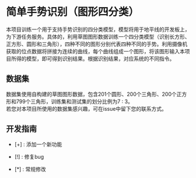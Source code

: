 # 简单手势识别（图形四分类）

本项目训练一个用于支持手势识别的四分类模型，模型将用于地平线的开发板上，为下游任务服务。具体的，利用草图图形数据训练一个四分类模型（识别长方形、正方形、圆形和三角形），四种不同的图形分别代表四种不同的手势。利用摄像机获取的位点数据将拼接为连续的曲线，每个曲线组成一个图形，将该图形输入本项目所得的模型，即可得到识别结果。根据识别结果，对应系统的不同指令。

## 数据集

数据集使用自构建的草图图形数据，包含201个圆形、200个三角形、200个正方形和799个三角形，训练集和测试集的划分比例为7 : 3。  
若您对本项目所使用的数据集感兴趣，可在issue中留下您的联系方式。

## 开发指南

- [+] : 添加一个新功能

- [!] : 修复bug

- [*] : 常规修改


